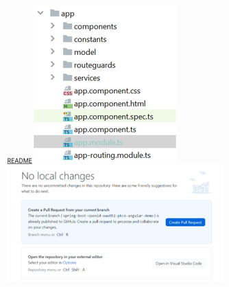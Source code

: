 [README](https://github.com/DevangJayswal/devang-java-teaching-assistance/blob/spring-boot-openid-oauth2-pkce-angular-demo/resourceserver/src/main/resources/README/2.AuthorizationCodeGrantTypeFlow.md)
![img.png](readme_images/img.png)
![img_1.png](img_1.png)
